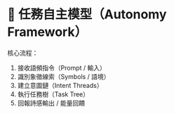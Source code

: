 # 🧠 任務自主模型（Autonomy Framework）

核心流程：
1. 接收語頻指令（Prompt / 輸入）
2. 識別象徵線索（Symbols / 語境）
3. 建立意圖鏈（Intent Threads）
4. 執行任務樹（Task Tree）
5. 回報詩感輸出 / 能量回饋

